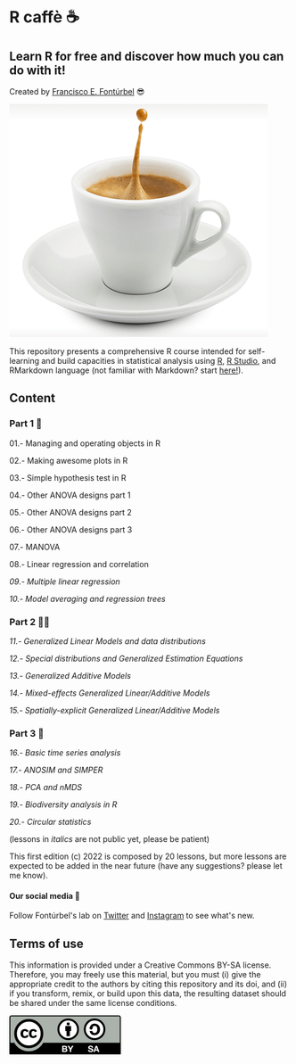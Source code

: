 # R caffè :coffee:

## Learn R for free and discover how much you can do with it!

Created by [Francisco E. Fontúrbel](https://github.com/fonturbel) :sunglasses:

![cup](images/caffe.png)

This repository presents a comprehensive R course intended for self-learning and build capacities in statistical analysis using [R](https://cran.r-project.org), [R Studio](https://rstudio.com), and RMarkdown language (not familiar with Markdown? start [here!](https://guides.github.com/features/mastering-markdown/)).

## Content

### Part 1 :baby:

01.- Managing and operating objects in R

02.- Making awesome plots in R

03.- Simple hypothesis test in R

04.- Other ANOVA designs part 1

05.- Other ANOVA designs part 2

06.- Other ANOVA designs part 3

07.- MANOVA

08.- Linear regression and correlation

_09.- Multiple linear regression_

_10.- Model averaging and regression trees_


### Part 2 :man_beard:

_11.- Generalized Linear Models and data distributions_

_12.- Special distributions and Generalized Estimation Equations_

_13.- Generalized Additive Models_

_14.- Mixed-effects Generalized Linear/Additive Models_

_15.- Spatially-explicit Generalized Linear/Additive Models_


### Part 3 :older_adult:

_16.- Basic time series analysis_

_17.- ANOSIM and SIMPER_

_18.- PCA and nMDS_

_19.- Biodiversity analysis in R_

_20.- Circular statistics_


(lessons in _italics_ are not public yet, please be patient)


This first edition (c) 2022 is composed by 20 lessons, but more lessons are expected to be added in the near future (have any suggestions? please let me know).


#### Our social media :metal:

Follow Fontúrbel's lab on [Twitter](https://twitter.com/IntegrativeEco) and [Instagram](https://www.instagram.com/integrative.ecolab) to see what's new.


## Terms of use

This information is provided under a Creative Commons BY-SA license. Therefore, you may freely use this material, but you must (i) give the appropriate credit to the authors by citing this repository and its doi, and (ii) if you transform, remix, or build upon this data, the resulting dataset should be shared under the same license conditions.

![license](images/license.png)
